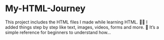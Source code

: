 # My-HTML-Journey
This project includes the HTML files I made while learning HTML. 🧑‍💻 I added things step by step like text, images, videos, forms and more. 📂 It’s a simple reference for beginners to understand how…
